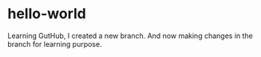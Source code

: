 # hello-world
Learning GutHub, I created a new branch. And now making changes in the branch for learning purpose.
